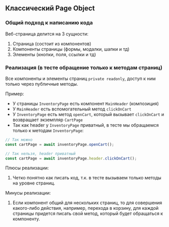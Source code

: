 ## Классический Page Object

### Общий подход к написанию кода

Веб-страница делится на 3 сущности:
1. Страница (состоит из компонентов)
2. Компоненты страницы (формы, модалки, шапки и тд)
3. Элементы (кнопки, поля, ссылки и тд)

### Реализация (в тесте обращение только к методам страниц)
Все компоненты и элементы страниц `private readonly`, доступ к ним только через публичные методы.

Пример:
- У страницы `InventoryPage` есть компонент `MainHeader` (композиция)
- У `MainHeader` есть вспомогательный метод `clickOnCart`
- У `InventoryPage` есть метод `openCart`, который вызывает `clickOnCart` и возвращает экземпляр `CartPage`
- Так как header у `InventoryPage` приватный, в тесте мы обращаемся только к методам `InventoryPage`:

```ts
// Так можно
const cartPage = await inventoryPage.openCart();

// Так нельзя, header приватный
const cartPage = await inventoryPage.header.clickOnCart();
```

Плюсы реализации:
1. Четко понятно как писать код, т.к. в тесте вызываем только методы на уровне страниц.

Минусы реализации:
1. Если компонент общий для нескольких страниц, то для совершения какого-либо действия, например, перехода в корзину, для каждой страницы придется писать свой метод, который будет обращаться к компоненту.